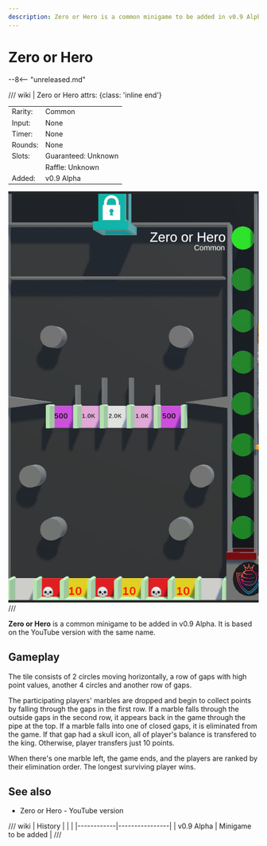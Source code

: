 ```yaml
---
description: Zero or Hero is a common minigame to be added in v0.9 Alpha. It is based on the YouTube version with the same name.
---
```


# Zero or Hero

--8<-- "unreleased.md"

/// wiki | Zero or Hero
    attrs: {class: 'inline end'}

|         |                     |
|---------|---------------------|
| Rarity: | Common              |
| Input:  | None                |
| Timer:  | None                |
| Rounds: | None                |
| Slots:  | Guaranteed: Unknown |
|         | Raffle: Unknown     |
| Added:  | v0.9 Alpha          |

![zero-or-hero](../../assets/images/minigames/zero-or-hero.png)
///

**Zero or Hero** is a common minigame to be added in v0.9 Alpha. It is based on the YouTube version with the same name.

## Gameplay

The tile consists of 2 circles moving horizontally, a row of gaps with high point values, another 4 circles and another row of gaps.

The participating players' marbles are dropped and begin to collect points by falling through the gaps in the first row. If a marble falls through the outside gaps in the second row, it appears back in the game through the pipe at the top. If a marble falls into one of  closed gaps, it is eliminated from the game. If that gap had a skull icon, all of player's balance is transfered to the king. Otherwise, player transfers just 10 points.

When there's one marble left, the game ends, and the players are ranked by their elimination order. The longest surviving player wins.

## See also

- Zero or Hero - YouTube version

/// wiki | History
|            |                |
|------------|----------------|
| v0.9 Alpha | Minigame to be added |
///